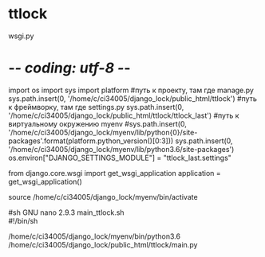 # ttlock

wsgi.py
# -*- coding: utf-8 -*-
import os
import sys
import platform
#путь к проекту, там где manage.py
sys.path.insert(0, '/home/c/ci34005/django_lock/public_html/ttlock')
#путь к фреймворку, там где settings.py
sys.path.insert(0, '/home/c/ci34005/django_lock/public_html/ttlock/ttlock_last')
#путь к виртуальному окружению myenv
#sys.path.insert(0, '/home/c/ci34005/django_lock/myenv/lib/python{0}/site-packages'.format(platform.python_version()[0:3]))
sys.path.insert(0, '/home/c/ci34005/django_lock/myenv/lib/python3.6/site-packages')
os.environ["DJANGO_SETTINGS_MODULE"] = "ttlock_last.settings"

from django.core.wsgi import get_wsgi_application
application = get_wsgi_application()


source /home/c/ci34005/django_lock/myenv/bin/activate

#sh
  GNU nano 2.9.3                                               main_ttlock.sh                                                          
#!/bin/sh

/home/c/ci34005/django_lock/myenv/bin/python3.6 /home/c/ci34005/django_lock/public_html/ttlock/main.py